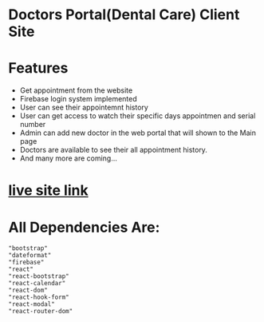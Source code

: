 # Doctors Portal(Dental Care) Client Site

# Features
- Get appointment from the website
- Firebase login system implemented
- User can see their appointemnt history
- User can get access to watch their specific days appointmen and serial number
- Admin can add new doctor in the web portal that will shown to the Main page
- Doctors are available to see their all appointment history.
- And many more are coming...

# [live site link](https://doctorsportalio.web.app/) 
# All Dependencies Are: 
    "bootstrap"
    "dateformat"
    "firebase"
    "react"
    "react-bootstrap"
    "react-calendar"
    "react-dom"
    "react-hook-form"
    "react-modal"
    "react-router-dom"

